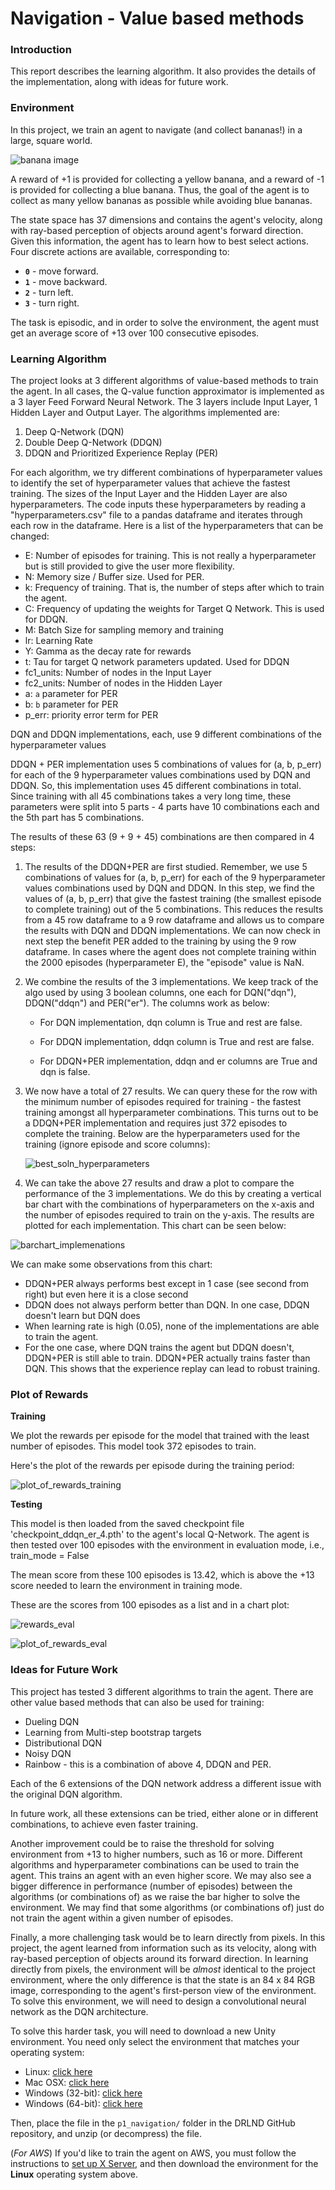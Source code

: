 # Navigation - Value based methods



### Introduction

This report describes the learning algorithm. It also provides the details of the implementation, along with ideas for future work.



### Environment

In this project, we train an agent to navigate (and collect bananas!) in a large, square world.  

![banana image](https://video.udacity-data.com/topher/2018/June/5b1ab4b0_banana/banana.gif)

A reward of +1 is provided for collecting a yellow banana, and a reward of -1 is provided for collecting a blue banana.  Thus, the goal of the agent is to collect as many yellow bananas as possible while avoiding blue bananas.  

The state space has 37 dimensions and contains the agent's velocity, along with ray-based perception of objects around agent's forward direction.  Given this information, the agent has to learn how to best select actions.  Four discrete actions are available, corresponding to:

- **`0`** - move forward.
- **`1`** - move backward.
- **`2`** - turn left.
- **`3`** - turn right.

The task is episodic, and in order to solve the environment, the agent must get an average score of +13 over 100 consecutive episodes.



### Learning Algorithm

The project looks at 3 different algorithms of value-based methods to train the agent. In all cases, the Q-value function approximator is implemented as a 3 layer Feed Forward Neural Network. The 3 layers include Input Layer, 1 Hidden Layer and Output Layer.  The algorithms implemented are:

1. Deep Q-Network (DQN)
2. Double Deep Q-Network (DDQN)
3. DDQN and Prioritized Experience Replay (PER)

For each algorithm, we try different combinations of hyperparameter values to identify the set of hyperparameter values that achieve the fastest training. The sizes of the Input Layer and the Hidden Layer are also hyperparameters. The code inputs these hyperparameters by reading a "hyperparameters.csv" file to a pandas dataframe and iterates through each row in the dataframe. Here is a list of the hyperparameters that can be changed:

* E: Number of episodes for training. This is not really a hyperparameter but is still provided to give the user more flexibility.
* N: Memory size / Buffer size. Used for PER.
* k: Frequency of training. That is, the number of steps after which to train the agent.
* C: Frequency of updating the weights for Target Q Network. This is used for DDQN.
* M: Batch Size for sampling memory and training
* lr: Learning Rate
* Y: Gamma as the decay rate for rewards
* t: Tau for target Q network parameters updated. Used for DDQN
* fc1_units: Number of nodes in the Input Layer
* fc2_units: Number of nodes in the Hidden Layer
* a: `a` parameter for PER
* b: `b` parameter for PER
* p_err: priority error term for PER



DQN and DDQN implementations, each, use 9 different combinations of the hyperparameter values

DDQN + PER implementation uses 5 combinations of values for (a, b, p_err) for each of the 9 hyperparameter values combinations used by DQN and DDQN. So, this implementation uses 45 different combinations in total. Since training with all 45 combinations takes a very long time, these parameters were split into 5 parts - 4 parts have 10 combinations each and the 5th part has 5 combinations. 



The results of these 63 (9 + 9 + 45) combinations are then compared in 4 steps:

1. The results of the DDQN+PER are first studied. Remember, we use 5 combinations of values for (a, b, p_err) for each of the 9 hyperparameter values combinations used by DQN and DDQN. In this step, we find the values of (a, b, p_err) that give the fastest training (the smallest episode to complete training) out of the 5 combinations. This reduces the results from a 45 row dataframe to a 9 row dataframe and allows us to compare the results with DQN and DDQN implementations. We can now check in next step the benefit PER added to the training by using the 9 row dataframe. In cases where the agent does not complete training within the 2000 episodes (hyperparameter E), the "episode" value is NaN. 

   

2. We combine the results of the 3 implementations. We keep track of the algo used by using 3 boolean columns, one each for DQN("dqn"), DDQN("ddqn") and PER("er"). The columns work as below: 

   - For DQN implementation, dqn column is True and rest are false.

   - For DDQN implementation, ddqn column is True and rest are false.

   - For DDQN+PER implementation, ddqn and er columns are True and dqn is false.

     

3. We now have a total of 27 results. We can query these for the row with the minimum number of episodes required for training - the fastest training amongst all hyperparameter combinations. This turns out to be a DDQN+PER implementation and requires just 372 episodes to complete the training. Below are the hyperparameters used for the training (ignore episode and score columns):

   ![best_soln_hyperparameters](images/best_soln_hyperparameters.png)

   

4.  We can take the above 27 results and draw a plot to compare the performance of the 3 implementations. We do this by creating a vertical bar chart with the combinations of hyperparameters on the x-axis and the number of episodes required to train on the y-axis. The results are plotted for each implementation. This chart can be seen below:

![barchart_implemenations](images/barchart_implementations.png)



We can make some observations from this chart:

* DDQN+PER always performs best except in 1 case (see second from right) but even here it is a close second
* DDQN does not always perform better than DQN. In one case, DDQN doesn't learn but DQN does
* When learning rate is high (0.05), none of the implementations are able to train the agent.
* For the one case, where DQN trains the agent but DDQN doesn't, DDQN+PER is still able to train. DDQN+PER actually trains faster than DQN. This shows that the experience replay can lead to robust training. 



### Plot of Rewards

__Training__

We plot the rewards per episode for the model that trained with the least number of episodes. This model took 372 episodes to train. 

Here's the plot of the rewards per episode during the training period:

![plot_of_rewards_training](images/plot_of_rewards_training.png)



__Testing__

This model is then loaded from the saved checkpoint file 'checkpoint_ddqn_er_4.pth' to the agent's local Q-Network. The agent is then tested over 100 episodes with the environment in evaluation mode, i.e., train_mode = False

The mean score from these 100 episodes is 13.42, which is above the +13 score needed to learn the environment in training mode.

These are the scores from 100 episodes as a list and in a chart plot:

![rewards_eval](images/rewards_eval.png)

![plot_of_rewards_eval](images/plot_of_rewards_eval.png)



### Ideas for Future Work

This project has tested 3 different algorithms to train the agent. There are other value based methods that can also be used for training:

* Dueling DQN
* Learning from Multi-step bootstrap targets
* Distributional DQN
* Noisy DQN
* Rainbow - this is a combination of above 4, DDQN and PER.

Each of the 6 extensions of the DQN network address a different issue with the original DQN algorithm. 

In future work, all these extensions can be tried, either alone or in different combinations, to achieve even faster training.



Another improvement could be to raise the threshold for solving environment from +13 to higher numbers, such as 16 or more. Different algorithms and hyperparameter combinations can be used to train the agent. This trains an agent with an even higher score. We may also see a bigger difference in performance (number of episodes) between the algorithms (or combinations of) as we raise the bar higher to solve the environment. We may find that some algorithms (or combinations of) just do not train the agent within a given number of episodes.



Finally, a more challenging task would be to learn directly from pixels. In this project, the agent learned from information such as its velocity, along with ray-based perception of objects around its forward direction. In learning directly from pixels, the environment will be _almost_ identical to the project environment, where the only difference is that the state is an 84 x 84 RGB image, corresponding to the agent's first-person view of the environment. To solve this environment, we will need to design a convolutional neural network as the DQN architecture. 

To solve this harder task, you will need to download a new Unity environment. You need only select the environment that matches your operating system:

* Linux: [click here](https://s3-us-west-1.amazonaws.com/udacity-drlnd/P1/Banana/VisualBanana_Linux.zip)
* Mac OSX: [click here](https://s3-us-west-1.amazonaws.com/udacity-drlnd/P1/Banana/VisualBanana.app.zip)
* Windows (32-bit): [click here](https://s3-us-west-1.amazonaws.com/udacity-drlnd/P1/Banana/VisualBanana_Windows_x86.zip)
* Windows (64-bit): [click here](https://s3-us-west-1.amazonaws.com/udacity-drlnd/P1/Banana/VisualBanana_Windows_x86_64.zip)

Then, place the file in the `p1_navigation/` folder in the DRLND GitHub repository, and unzip (or decompress) the file.

(_For AWS_) If you'd like to train the agent on AWS, you must follow the instructions to [set up X Server](https://github.com/Unity-Technologies/ml-agents/blob/master/docs/Training-on-Amazon-Web-Service.md), and then download the environment for the __Linux__ operating system above.